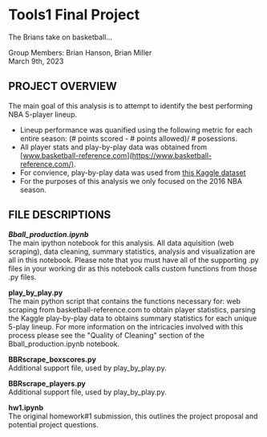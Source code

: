 # Tools1 Final Project  
The Brians take on basketball...
  
Group Members: Brian Hanson, Brian Miller  
March 9th, 2023  

## PROJECT OVERVIEW  
The main goal of this analysis is to attempt to identify the best performing NBA 5-player lineup.  
- Lineup performance was quanified using the following metric for each entire season: (# points scored - # points allowed)/ # posessions.  
- All player stats and play-by-play data was obtained from [www.basketball-reference.com](https://www.basketball-reference.com/).  
- For convience, play-by-play data was used from [this Kaggle dataset](https://www.kaggle.com/datasets/schmadam97/nba-playbyplay-data-20182019?resource=download)
- For the purposes of this analysis we only focused on the 2016 NBA season.  
  
## FILE DESCRIPTIONS  
  
***Bball_production.ipynb***  
The main ipython notebook for this analysis. All data aquisition (web scraping), data cleaning, summary statistics, analysis and visualization are all in this notebook. Please note that you must have all of the supporting .py files in your working dir as this notebook calls custom functions from those .py files.  
  
**play_by_play.py**  
The main python script that contains the functions necessary for: web scraping from basketball-reference.com to obtain player statistics, parsing the Kaggle play-by-play data to obtains summary statistics for each unique 5-play lineup. For more information on the intricacies involved with this process please see the "Quality of Cleaning" section of the Bball_production.ipynb notebook.  
  
**BBRscrape_boxscores.py**  
Additional support file, used by play_by_play.py.  
  
**BBRscrape_players.py**  
Additional support file, used by play_by_play.py.  
  
**hw1.ipynb**  
The original homework#1 submission, this outlines the project proposal and potential project questions.  
